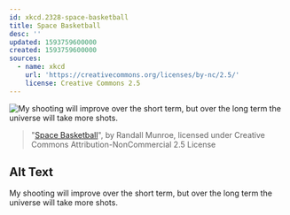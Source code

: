 ```yaml
---
id: xkcd.2328-space-basketball
title: Space Basketball
desc: ''
updated: 1593759600000
created: 1593759600000
sources:
  - name: xkcd
    url: 'https://creativecommons.org/licenses/by-nc/2.5/'
    license: Creative Commons 2.5
---
```

![My shooting will improve over the short term, but over the long term the universe will take more shots.](https://imgs.xkcd.com/comics/space_basketball.png)
> "[Space Basketball](https://xkcd.com/2328/)", by Randall Munroe, licensed under Creative Commons Attribution-NonCommercial 2.5 License

## Alt Text
My shooting will improve over the short term, but over the long term the universe will take more shots.
